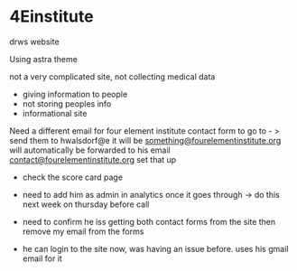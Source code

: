 # 4Einstitute
drws website

Using astra theme

not a very complicated site, 
not collecting medical data

- giving information to people
- not storing peoples info 
- informational site

Need a different email for four element institute contact form to go to - > send them to  hwalsdorf@e it will be something@fourelementinstitute.org will automatically be forwarded to his email contact@fourelementinstitute.org set that up

- check the score card page

- need to add him as admin in analytics once it goes through -> do this next week on thursday before call

- need to confirm he iss getting both contact forms from the site then remove my email from the forms

- he can login to the site now, was having an issue before.  uses his gmail email for it
